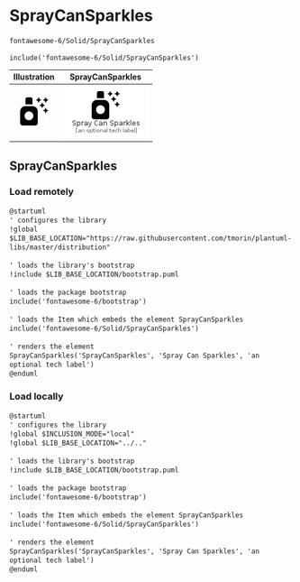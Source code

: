 # SprayCanSparkles


```text
fontawesome-6/Solid/SprayCanSparkles
```

```text
include('fontawesome-6/Solid/SprayCanSparkles')
```



| Illustration | SprayCanSparkles |
| :---: | :---: |
| ![illustration for Illustration](../../fontawesome-6/Solid/SprayCanSparkles.png) | ![illustration for SprayCanSparkles](../../fontawesome-6/Solid/SprayCanSparkles.Local.png) |




## SprayCanSparkles

### Load remotely
```plantuml
@startuml
' configures the library
!global $LIB_BASE_LOCATION="https://raw.githubusercontent.com/tmorin/plantuml-libs/master/distribution"

' loads the library's bootstrap
!include $LIB_BASE_LOCATION/bootstrap.puml

' loads the package bootstrap
include('fontawesome-6/bootstrap')

' loads the Item which embeds the element SprayCanSparkles
include('fontawesome-6/Solid/SprayCanSparkles')

' renders the element
SprayCanSparkles('SprayCanSparkles', 'Spray Can Sparkles', 'an optional tech label')
@enduml
```

### Load locally
```plantuml
@startuml
' configures the library
!global $INCLUSION_MODE="local"
!global $LIB_BASE_LOCATION="../.."

' loads the library's bootstrap
!include $LIB_BASE_LOCATION/bootstrap.puml

' loads the package bootstrap
include('fontawesome-6/bootstrap')

' loads the Item which embeds the element SprayCanSparkles
include('fontawesome-6/Solid/SprayCanSparkles')

' renders the element
SprayCanSparkles('SprayCanSparkles', 'Spray Can Sparkles', 'an optional tech label')
@enduml
```


